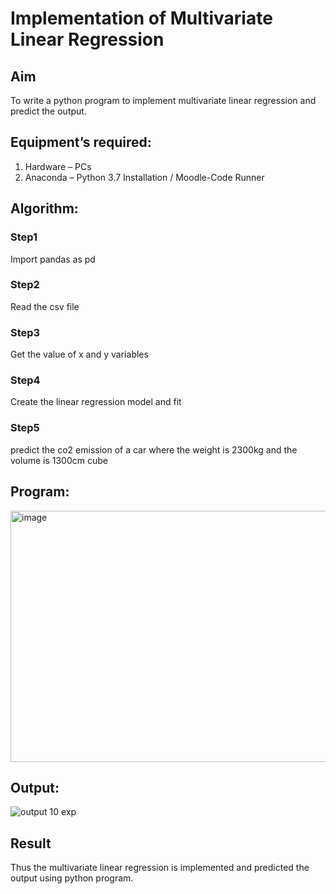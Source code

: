 # Implementation of Multivariate Linear Regression
## Aim
To write a python program to implement multivariate linear regression and predict the output.
## Equipment’s required:
1.	Hardware – PCs
2.	Anaconda – Python 3.7 Installation / Moodle-Code Runner
## Algorithm:
### Step1
Import pandas as pd
### Step2
Read the csv file

### Step3
Get the value of x and y variables 

### Step4
Create the linear regression model and fit

### Step5
predict the co2 emission of a car where the weight is 2300kg and the volume is 1300cm cube

## Program:
<img width="1170" height="402" alt="image" src="https://github.com/user-attachments/assets/86b759ca-8b03-4095-9e13-71240e4475dd" />

## Output:

![output 10 exp](https://github.com/user-attachments/assets/ef66237c-a100-46ad-8032-e277062c07a7)


## Result
Thus the multivariate linear regression is implemented and predicted the output using python program.

